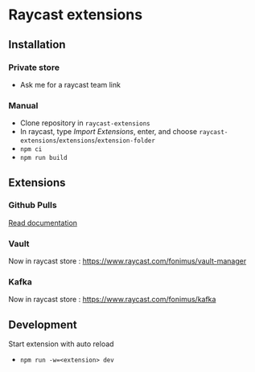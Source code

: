 # Raycast extensions

## Installation

### Private store

- Ask me for a raycast team link

### Manual

- Clone repository in `raycast-extensions`
- In raycast, type *Import Extensions*, enter, and
  choose `raycast-extensions`/`extensions`/`extension-folder`
- `npm ci`
- `npm run build`

## Extensions

### Github Pulls

[Read documentation](extensions/github-pulls/README.md)

### Vault

Now in raycast store : https://www.raycast.com/fonimus/vault-manager

### Kafka

Now in raycast store : https://www.raycast.com/fonimus/kafka

## Development

Start extension with auto reload

- `npm run -w=<extension> dev`
